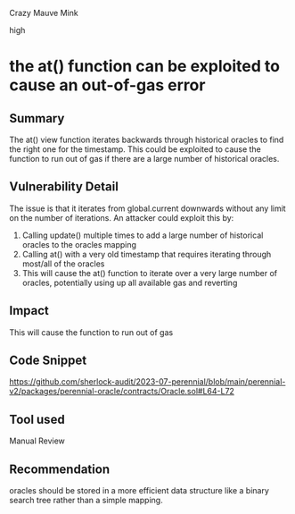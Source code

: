 Crazy Mauve Mink

high

# the at() function can be exploited to cause an out-of-gas error
## Summary
The at() view function iterates backwards through historical oracles to find the right one for the timestamp. This could be exploited to cause the function to run out of gas if there are a large number of historical oracles. 
## Vulnerability Detail
The issue is that it iterates from global.current downwards without any limit on the number of iterations.
An attacker could exploit this by:
1. Calling update() multiple times to add a large number of historical oracles to the oracles mapping
2. Calling at() with a very old timestamp that requires iterating through most/all of the oracles
3. This will cause the at() function to iterate over a very large number of oracles, potentially using up all available gas and reverting

## Impact
This will cause the function to run out of gas
## Code Snippet
https://github.com/sherlock-audit/2023-07-perennial/blob/main/perennial-v2/packages/perennial-oracle/contracts/Oracle.sol#L64-L72
## Tool used

Manual Review

## Recommendation
oracles should be stored in a more efficient data structure like a binary search tree rather than a simple mapping.